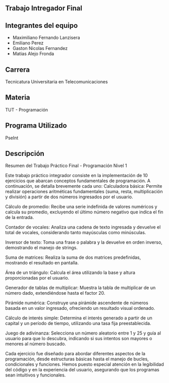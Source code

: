 ## Trabajo Intregador Final

## Integrantes del equipo
- Maximiliano Fernando Lanzisera
- Emiliano Perez
- Gaston Nicolas Fernandez
- Matias Alejo Fronda

## Carrera
Tecnicatura Universitaria en Telecomunicaciones

## Materia
TUT - Programación

## Programa Utilizado
PseInt

## Descripción
Resumen del Trabajo Práctico Final - Programación Nivel 1

Este trabajo práctico integrador consiste en la implementación de 10 ejercicios que abarcan conceptos fundamentales de programación. A continuación, se detalla brevemente cada uno:
Calculadora básica: Permite realizar operaciones aritméticas fundamentales (suma, resta, multiplicación y división) a partir de dos números ingresados por el usuario.

Cálculo de promedio: Recibe una serie indefinida de valores numéricos y calcula su promedio, excluyendo el último número negativo que indica el fin de la entrada.

Contador de vocales: Analiza una cadena de texto ingresada y devuelve el total de vocales, considerando tanto mayúsculas como minúsculas.

Inversor de texto: Toma una frase o palabra y la devuelve en orden inverso, demostrando el manejo de strings.

Suma de matrices: Realiza la suma de dos matrices predefinidas, mostrando el resultado en pantalla.

Área de un triángulo: Calcula el área utilizando la base y altura proporcionadas por el usuario.

Generador de tablas de multiplicar: Muestra la tabla de multiplicar de un número dado, extendiéndose hasta el factor 20.

Pirámide numérica: Construye una pirámide ascendente de números basada en un valor ingresado, ofreciendo un resultado visual ordenado.

Cálculo de interés simple: Determina el interés generado a partir de un capital y un período de tiempo, utilizando una tasa fija preestablecida.

Juego de adivinanza: Selecciona un número aleatorio entre 1 y 25 y guía al usuario para que lo descubra, indicando si sus intentos son mayores o menores al número buscado.

Cada ejercicio fue diseñado para abordar diferentes aspectos de la programación, desde estructuras básicas hasta el manejo de bucles, condicionales y funciones. Hemos puesto especial atención en la legibilidad del código y en la experiencia del usuario, asegurando que los programas sean intuitivos y funcionales.

